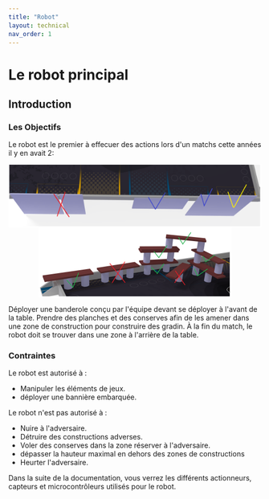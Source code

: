 ```yaml
---
title: "Robot"
layout: technical
nav_order: 1
---
```

# Le robot principal

<model-viewer alt="ROBOT" src="./Meca/FichiersGLTF/ExportRobotUniWIP.glb" ar style="width:80%; height:400px" shadow-intensity="1" camera-controls min-field-of-view="2deg"></model-viewer>
## Introduction

### Les Objectifs

Le robot est le premier à effecuer des actions lors d'un matchs cette années il y en avait 2:

<div style="display: flex; justify-content: space-around; flex-wrap: wrap;">
<img src="Images/reglebanderole.png" >
<img src="Images/regleconserve.png" >
</div>

Déployer une banderole conçu par l'équipe devant se déployer à l'avant de la table.
Prendre des planches et des conserves afin de les amener dans une zone de construction pour construire des gradin.
À la fin du match, le robot doit se trouver dans une zone à l'arrière de la table.

### Contraintes

Le robot est autorisé à :

- Manipuler les éléments de jeux.
- déployer une bannière embarquée.

Le robot n'est pas autorisé à :

- Nuire à l'adversaire.
- Détruire des constructions adverses.
- Voler des conserves dans la zone réserver à l'adversaire.
- dépasser la hauteur maximal en dehors des zones de constructions
- Heurter l'adversaire.

Dans la suite de la documentation, vous verrez les différents actionneurs, capteurs et microcontrôleurs utilisés pour le robot.